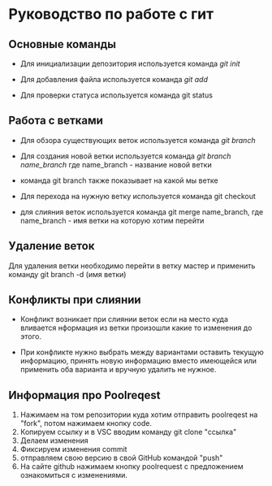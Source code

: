 # Руководство по работе с гит

## Основные команды

* Для инициализации депозитория используется команда *git init* 
* Для добавления файла используется команда *git add*

* Для проверки статуса используется команда git status

## Работа с ветками

* Для обзора существующих веток используется команда *git branch*

* Для создания новой ветки используется команда *git branch name_branch* где name_branch - название новой ветки

* команда git branch также показывает на какой мы ветке

* Для перехода на нужную ветку используется команда git checkout

* для слияния веток используется команда git merge name_branch, где name_branch - имя ветки на которую хотим перейти

## Удаление веток

Для удаления ветки необходимо перейти в ветку мастер и применить команду git branch -d (имя ветки)

## Конфликты при слиянии

* Конфликт возникает при слиянии веток если на место куда вливается нформация из ветки произошли какие то изменения до этого.

* При конфликте нужно выбрать между вариантами оставить текущую информацию, принять новую информацию вместо имеющейся или применить оба варианта и вручную удалить не нужное. 

## Информация про Poolreqest

1. Нажимаем на том репозитории куда хотим отправить poolreqest на "fork", потом нажимаем кнопку code.
2. Копируем ссылку и в VSC вводим команду git clone "ссылка"
3. Делаем изменения
4. Фиксируем изменения commit 
5. отправляем свою версию в свой GitHub командой "push"
6. На сайте github нажимаем кнопку poolrequest с предложением ознакомиться с изменениями.
